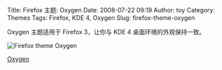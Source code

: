 Title: Firefox 主题: Oxygen
Date: 2008-07-22 09:19
Author: toy
Category: Themes
Tags: Firefox, KDE 4, Oxygen
Slug: firefox-theme-oxygen

Oxygen 主题适用于 Firefox 3，让你与 KDE 4 桌面环境的外观保持一致。

![Firefox theme Oxygen](http://i.linuxtoy.org/i/2008/07/oxygen.png)

[Oxygen](https://addons.mozilla.org/en-US/firefox/addon/7962)
